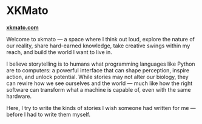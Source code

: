 # XKMato

[**xkmato.com**](https://xkmato.com)

Welcome to xkmato — a space where I think out loud, explore the nature of our reality, share hard-earned knowledge, take creative swings within my reach, and build the world I want to live in.

I believe storytelling is to humans what programming languages like Python are to computers: a powerful interface that can shape perception, inspire action, and unlock potential. While stories may not alter our biology, they can rewire how we see ourselves and the world — much like how the right software can transform what a machine is capable of, even with the same hardware.

Here, I try to write the kinds of stories I wish someone had written for me — before I had to write them myself.
